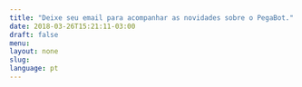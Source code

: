 ```yaml
---
title: "Deixe seu email para acompanhar as novidades sobre o PegaBot."
date: 2018-03-26T15:21:11-03:00
draft: false
menu:
layout: none
slug:
language: pt
---
```

